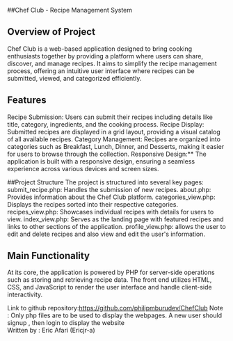 ##Chef Club - Recipe Management System

## Overview of Project
Chef Club is a web-based application designed to bring cooking enthusiasts together by providing a platform where users can share, discover, and manage recipes. It aims to simplify the recipe management process, offering an intuitive user interface where recipes can be submitted, viewed, and categorized efficiently.

## Features
Recipe Submission: Users can submit their recipes including details like title, category, ingredients, and the cooking process.
Recipe Display: Submitted recipes are displayed in a grid layout, providing a visual catalog of all available recipes.
Category Management: Recipes are organized into categories such as Breakfast, Lunch, Dinner, and Desserts, making it easier for users to browse through the collection.
Responsive Design:** The application is built with a responsive design, ensuring a seamless experience across various devices and screen sizes.

##Project Structure
The project is structured into several key pages:
submit_recipe.php: Handles the submission of new recipes.
about.php: Provides information about the Chef Club platform.
categories_view.php: Displays the recipes sorted into their respective categories.
recipes_view.php: Showcases individual recipes with details for users to view.
index_view.php: Serves as the landing page with featured recipes and links to other sections of the application.
profile_view.php: allows the user to edit and delete recipes and also view and edit the user's information.

## Main Functionality
At its core, the application is powered by PHP for server-side operations such as storing and retrieving recipe data. The front end utilizes HTML, CSS, and JavaScript to render the user interface and handle client-side interactivity.

Link to github repository:https://github.com/philipmburudev/ChefClub 
Note : Only php files are to be used to display the webpages.
A new user should signup , then login to display the website  
Written by : Eric Afari (Ericjr-a)
